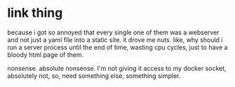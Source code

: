 # link thing

because i got so annoyed that every single one of them was a webserver and not just a yaml file into a static site. it drove me nuts. like, why should i run a server process until the end of time, wasting cpu cycles, just to have a bloody html page of them.

nonsense. absolute nonsense. I'm not giving it access to my docker socket, absolutely not, so, need something else, something simpler.
